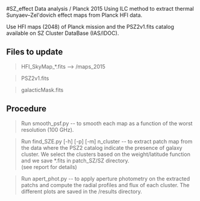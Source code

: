 #SZ_effect
Data analysis / Planck 2015
Using ILC method to extract thermal Sunyaev–Zel'dovich effect maps from Planck HFI data.

Use HFI maps (2048) of Planck mission and the PSZ2v1.fits catalog available on SZ Cluster DataBase (IAS/IDOC).

## Files to update
> HFI_SkyMap_*.fits --> /maps_2015

> PSZ2v1.fits

> galacticMask.fits

## Procedure
> Run smooth_psf.py -- to smooth each map as a function of the worst resolution (100 GHz).

> Run find_SZE.py [-h] [-p] [-m] n_cluster --
to extract patch map from the data where the PSZ2 catalog indicate the presence of galaxy cluster.
We select the clusters based on the weight/latitude function and we save *.fits in patch_SZ/SZ directory.  
(see report for details)

> Run apert_phot.py -- 
to apply aperture photometry on the extracted patchs and compute the radial profiles and flux of each cluster.
The different plots are saved in the /results directory.
    
    
